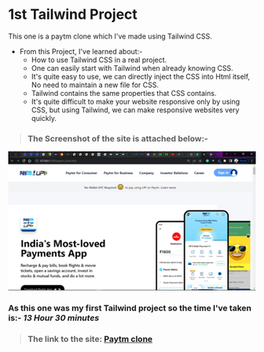 # 1st Tailwind Project
This one is a paytm clone which I've made using Tailwind CSS.

- From this Project, I've learned about:-
  - How to use Tailwind CSS in a real project.
  - One can easily start with Tailwind when already knowing CSS.
  - It's quite easy to use, we can directly inject the CSS into Html itself, No need to maintain a new file for CSS.
  - Tailwind contains the same properties that CSS contains.
  - It's quite difficult to make your website responsive only by using CSS, but using Tailwind, we can make responsive websites very quickly.


> ### The Screenshot of the site is attached below:-

![Project-1 Tailwind ScreenShot:](SS1.png "Paytm Clone")

### As this one was my first Tailwind project so the time I've taken is:- *13 Hour 30 minutes*

> ### The link to the site: [Paytm clone](https://aim-paytm-clone.netlify.app/)
